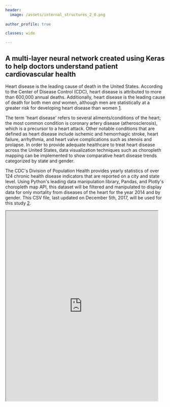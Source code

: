 ```yaml
---
header:
  image: /assets/internal_structures_2_0.png
  
author_profile: true

classes: wide

---
```


## A multi-layer neural network created using Keras to help doctors understand patient cardiovascular health 

Heart disease is the leading cause of death in the United States. According to the Center of Disease Control (CDC), heart disease is attributed to more than 600,000 annual deaths. Additionally, heart disease is the leading cause of death for both men _and_ women, although men are statistically at a greater risk for developing heart disease than women [1](https://www.cdc.gov/heartdisease/facts.htm). 

The term 'heart disease' refers to several aliments/conditions of the heart; the most common condition is coronary artery disease (atherosclerosis), which is a precursor to a heart attack. Other notable conditions that are defined as heart disease include ischemic and hemorrhagic stroke, heart failure, arrhythmia, and heart valve complications such as stenois and prolapse. In order to provide adequate healthcare to treat heart disease across the United States, data visualization techniques such as choropleth mapping can be implemented to show comparative heart disease trends categorized by state and gender. 

The CDC's Division of Population Health provides yearly statistics of over 124 chronic health disease indicators that are reported on a city and state level. Using Python's leading data manipulation library, Pandas, and Plotly's choropleth map API, this dataset will be filtered and manipulated to display data for only mortality from diseases of the heart for the year 2014 and by gender. This CSV file, last updated on December 5th, 2017, will be used for this study [2](https://chronicdata.cdc.gov/api/views/g4ie-h725/rows.csv?accessType=DOWNLOAD&api_foundry=true).


<!-- <iframe src = "https://public.tableau.com/shared/PRSC2K6K8?:showVizHome=no&:embed=true" width="95%" height="600"></iframe> -->

<iframe src = "https://public.tableau.com/views/PrevalenceofHeartDiseaseintheUnitedStates20144_0/Dashboard1?:showVizHome=no&:embed=true" width="95%" height="600"></iframe>





